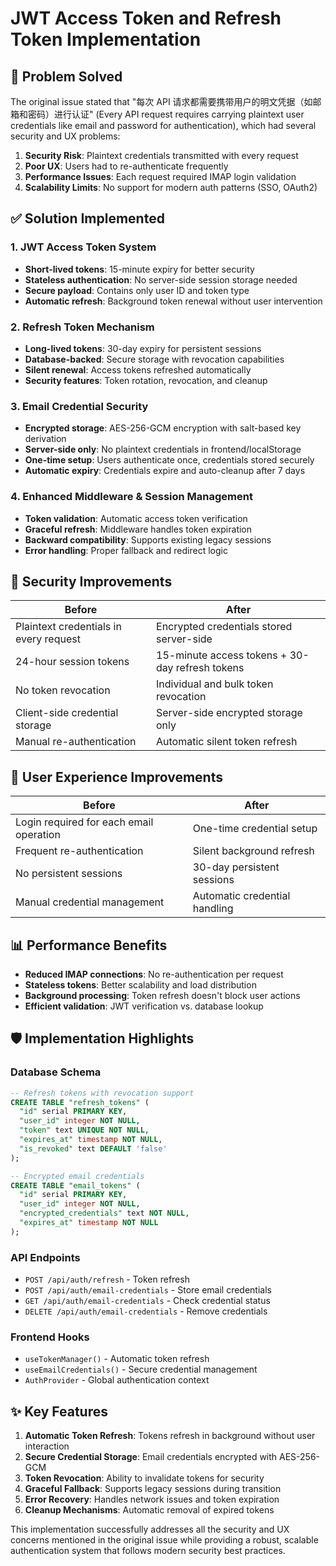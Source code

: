 # JWT Access Token and Refresh Token Implementation

## 🎯 Problem Solved

The original issue stated that "每次 API 请求都需要携带用户的明文凭据（如邮箱和密码）进行认证" (Every API request requires carrying plaintext user credentials like email and password for authentication), which had several security and UX problems:

1. **Security Risk**: Plaintext credentials transmitted with every request
2. **Poor UX**: Users had to re-authenticate frequently 
3. **Performance Issues**: Each request required IMAP login validation
4. **Scalability Limits**: No support for modern auth patterns (SSO, OAuth2)

## ✅ Solution Implemented

### 1. **JWT Access Token System**
- **Short-lived tokens**: 15-minute expiry for better security
- **Stateless authentication**: No server-side session storage needed
- **Secure payload**: Contains only user ID and token type
- **Automatic refresh**: Background token renewal without user intervention

### 2. **Refresh Token Mechanism**
- **Long-lived tokens**: 30-day expiry for persistent sessions
- **Database-backed**: Secure storage with revocation capabilities
- **Silent renewal**: Access tokens refreshed automatically
- **Security features**: Token rotation, revocation, and cleanup

### 3. **Email Credential Security**
- **Encrypted storage**: AES-256-GCM encryption with salt-based key derivation
- **Server-side only**: No plaintext credentials in frontend/localStorage
- **One-time setup**: Users authenticate once, credentials stored securely
- **Automatic expiry**: Credentials expire and auto-cleanup after 7 days

### 4. **Enhanced Middleware & Session Management**
- **Token validation**: Automatic access token verification
- **Graceful refresh**: Middleware handles token expiration
- **Backward compatibility**: Supports existing legacy sessions
- **Error handling**: Proper fallback and redirect logic

## 🔐 Security Improvements

| Before | After |
|--------|-------|
| Plaintext credentials in every request | Encrypted credentials stored server-side |
| 24-hour session tokens | 15-minute access tokens + 30-day refresh tokens |
| No token revocation | Individual and bulk token revocation |
| Client-side credential storage | Server-side encrypted storage only |
| Manual re-authentication | Automatic silent token refresh |

## 🚀 User Experience Improvements

| Before | After |
|--------|-------|
| Login required for each email operation | One-time credential setup |
| Frequent re-authentication | Silent background refresh |
| No persistent sessions | 30-day persistent sessions |
| Manual credential management | Automatic credential handling |

## 📊 Performance Benefits

- **Reduced IMAP connections**: No re-authentication per request
- **Stateless tokens**: Better scalability and load distribution  
- **Background processing**: Token refresh doesn't block user actions
- **Efficient validation**: JWT verification vs. database lookup

## 🛡️ Implementation Highlights

### Database Schema
```sql
-- Refresh tokens with revocation support
CREATE TABLE "refresh_tokens" (
  "id" serial PRIMARY KEY,
  "user_id" integer NOT NULL,
  "token" text UNIQUE NOT NULL,
  "expires_at" timestamp NOT NULL,
  "is_revoked" text DEFAULT 'false'
);

-- Encrypted email credentials
CREATE TABLE "email_tokens" (
  "id" serial PRIMARY KEY, 
  "user_id" integer NOT NULL,
  "encrypted_credentials" text NOT NULL,
  "expires_at" timestamp NOT NULL
);
```

### API Endpoints
- `POST /api/auth/refresh` - Token refresh
- `POST /api/auth/email-credentials` - Store email credentials
- `GET /api/auth/email-credentials` - Check credential status
- `DELETE /api/auth/email-credentials` - Remove credentials

### Frontend Hooks
- `useTokenManager()` - Automatic token refresh
- `useEmailCredentials()` - Secure credential management
- `AuthProvider` - Global authentication context

## ✨ Key Features

1. **Automatic Token Refresh**: Tokens refresh in background without user interaction
2. **Secure Credential Storage**: Email credentials encrypted with AES-256-GCM
3. **Token Revocation**: Ability to invalidate tokens for security
4. **Graceful Fallback**: Supports legacy sessions during transition
5. **Error Recovery**: Handles network issues and token expiration
6. **Cleanup Mechanisms**: Automatic removal of expired tokens

This implementation successfully addresses all the security and UX concerns mentioned in the original issue while providing a robust, scalable authentication system that follows modern security best practices.